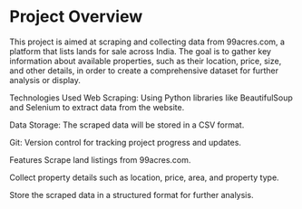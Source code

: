 # Project Overview
This project is aimed at scraping and collecting data from 99acres.com, a platform that lists lands for sale across India. The goal is to gather key information about available properties, such as their location, price, size, and other details, in order to create a comprehensive dataset for further analysis or display.

Technologies Used
Web Scraping: Using Python libraries like BeautifulSoup and Selenium to extract data from the website.

Data Storage: The scraped data will be stored in a CSV format.

Git: Version control for tracking project progress and updates.

Features
Scrape land listings from 99acres.com.

Collect property details such as location, price, area, and property type.

Store the scraped data in a structured format for further analysis.
